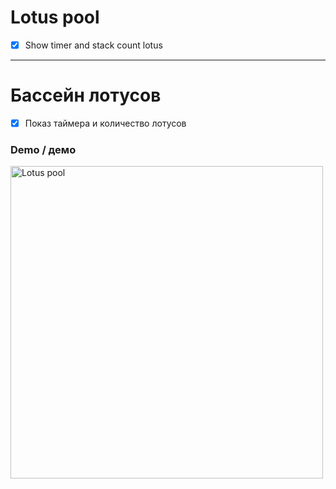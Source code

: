 # Lotus pool
- [x] Show timer and stack count lotus
---
# Бассейн лотусов
- [x] Показ таймера и количество лотусов
### Demo / демо
<img src="https://i.imgur.com/xylnmIp.png" alt="Lotus pool" width="500" />
<br />